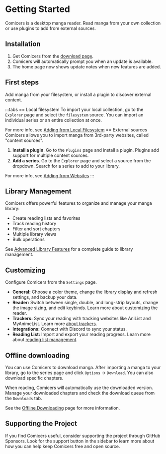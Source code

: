 # Getting Started

Comicers is a desktop manga reader. Read manga from your own collection or use plugins to add from external sources.

## Installation

1. Get Comicers from the [download page](/download).
2. Comicers will automatically prompt you when an update is available.
3. The home page now shows update notes when new features are added.

## First steps

Add manga from your filesystem, or install a plugin to discover external content.

:::tabs
== Local filesystem
To import your local collection, go to the `Explorer` page and select the `filesystem` source.
You can import an individual series or an entire collection at once.

For more info, see [Adding from Local Filesystem](./adding-content/filesystem)
== External sources
Comicers allows you to import manga from 3rd-party websites, called "content sources".
1. **Install a plugin**. Go to the `Plugins` page and install a plugin. Plugins add support for multiple
content sources.
2. **Add a series**. Go to the `Explorer` page and select a source from the dropdown. Search for
a series to add to your library.

For more info, see [Adding from Websites](./adding-content/websites)
:::

## Library Management

Comicers offers powerful features to organize and manage your manga library:
- Create reading lists and favorites
- Track reading history
- Filter and sort chapters
- Multiple library views
- Bulk operations

See [Advanced Library Features](./library-features) for a complete guide to library management.

## Customizing

Configure Comicers from the `Settings` page.

- **General:** Choose a color theme, change the library display and refresh settings, and backup your data. 
- **Reader:** Switch between single, double, and long-strip layouts, change the image sizing, and edit keybinds. Learn more about customizing the reader.
- **Trackers:** Sync your reading with tracking websites like AniList and MyAnimeList. Learn more [about trackers](./trackers).
- **Integrations:** Connect with Discord to sync your status.
- **Reading List:** Import and export your reading progress. Learn more about [reading list management](./reading-list).

## Offline downloading

You can use Comicers to download manga. After importing a manga to your library, go to the
series page and click `Options` -> `Download`. You can also download specific chapters.

When reading, Comicers will automatically use the downloaded version. Manage your downloaded
chapters and check the download queue from the `Downloads` tab.

See the [Offline Downloading](./offline-download) page for more information.

## Supporting the Project

If you find Comicers useful, consider supporting the project through GitHub Sponsors. Look for the support button in the sidebar to learn more about how you can help keep Comicers free and open source.
